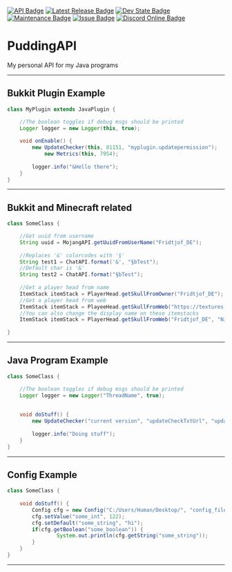 [![API Badge](https://img.shields.io/badge/MC%20version-Bukkit%20v1.16.5-blue?style=flat-square)](https://www.spigotmc.org/)
[![Latest Release Badge](https://img.shields.io/badge/latest%20release-snapshot%20of%20v2.0.0-yellow?style=flat-square)]()
[![Dev State Badge](https://img.shields.io/badge/stage%20of%20development-beta-yellow?style=flat-square)]()
[![Maintenance Badge](https://img.shields.io/maintenance/yes/2021?style=flat-square)]()
[![Issue Badge](https://img.shields.io/github/issues/Fridtjof-DE/PuddingAPI?style=flat-square)](https://github.com/Fridtjof-DE/PuddingAPI/issues)
[![Discord Online Badge](https://img.shields.io/discord/698210072899223642?style=flat-square)](https://discord.gg/HmuuMvUyCU)
# PuddingAPI
 My personal API for my Java programs
 
---

## Bukkit Plugin Example

```java
class MyPlugin extends JavaPlugin {

	//The boolean toggles if debug msgs should be printed
	Logger logger = new Logger(this, true);
	
	void onEnable() {
		new UpdateChecker(this, 81151, "myplugin.updatepermission");
        	new Metrics(this, 7954);
		
		logger.info("&Hello there");
	}
}
```
---

## Bukkit and Minecraft related

```java
class SomeClass {

	//Get uuid from username
	String uuid = MojangAPI.getUuidFromUserName("Fridtjof_DE");
	
	//Replaces '&' colorcodes with '§'
	String test1 = ChatAPI.format('&', "§bTest");
	//Default char is '&'
	String test2 = ChatAPI.format("§bTest");
	
	//Get a player head from name
	ItemStack itemStack = PlayerHead.getSkullFromOwner("Fridtjof_DE");
	//Get a player head from web
	ItemStack itemStack = PlayeeHead.getSkullFromWeb("https://textures.minecraft.net/texture/de360e2a1c6b0f48f44212575c7ad83b893803a6fd4c1cc3e0983abaa56af4b9");
	//You can also change the display name on these itemstacks
	ItemStack itemStack = PlayerHead.getSkullFromWeb("Fridtjof_DE", "Nice display name");
	
}
```
---

## Java Program Example

```java
class SomeClass {

	//The boolean toggles if debug msgs should be printed
	Logger logger = new Logger("ThreadName", true);
	
	
	void doStuff() {
		new UpdateChecker("current version", "updateCheckTxtUrl", "update website");
		
		logger.info("Doing stuff");
	}
}
```

---

## Config Example

```java
class SomeClass {
	
	void doStuff() {
		Config cfg = new Config("C:/Users/Human/Desktop/", "config_file_name");
		cfg.setValue("some_int", 122);
		cfg.setDefault("some_string", "hi");
		if(cfg.getBoolean("some_boolean")) {
				System.out.println(cfg.getString("some_string"));
		}
	}
}
```
---
